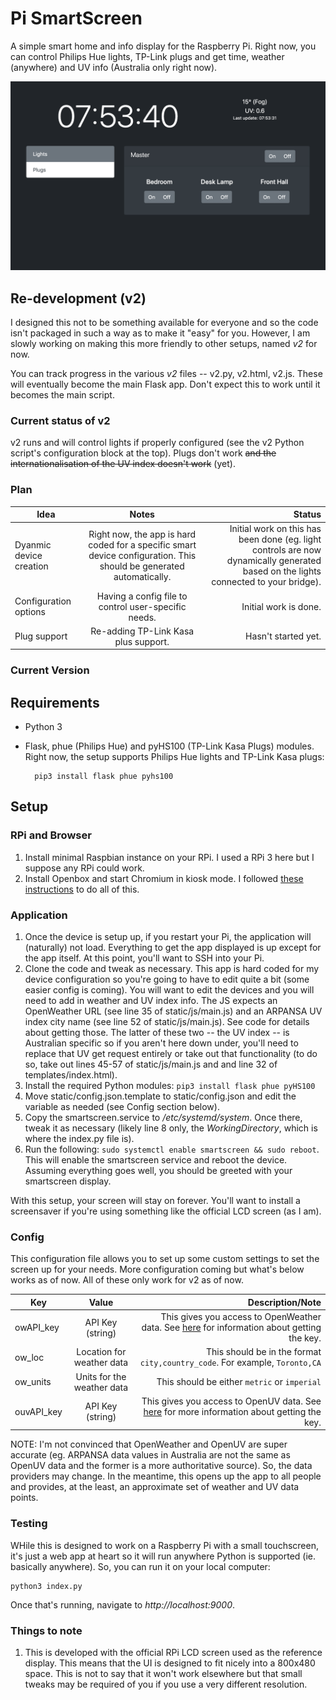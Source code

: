 # Pi SmartScreen

A simple smart home and info display for the Raspberry Pi. Right now, you can control Philips Hue lights, TP-Link plugs and get time, weather (anywhere) and UV info (Australia only right now).

![](screenshot.png)


## Re-development (v2)

I designed this not to be something available for everyone and so the code isn't packaged in such a way as to make it "easy" for you. However, I am slowly working on making this more friendly to other setups, named _v2_ for now.

You can track progress in the various _v2_ files -- v2.py, v2.html, v2.js. These will eventually become the main Flask app. Don't expect this to work until it becomes the main script.

### Current status of v2
v2 runs and will control lights if properly configured (see the v2 Python script's configuration block at the top). Plugs don't work ~~and the internationalisation of the UV index doesn't work~~ (yet).

### Plan
| Idea                         | Notes                                                                                                                         | Status                                                                                                                               |
| ---------------------------- |:-----------------------------------------------------------------------------------------------------------------------------:| ------------------------------------------------------------------------------------------------------------------------------------:|
| Dyanmic device creation      | Right now, the app is hard coded for a specific smart device configuration. This should be generated automatically.           | Initial work on this has been done (eg. light controls are now dynamically generated based on the lights connected to your bridge).  |
| Configuration options        | Having a config file to control user-specific needs.                                                                          | Initial work is done.                                                                                                                |
| Plug support                 | Re-adding TP-Link Kasa plus support.                                                                                          | Hasn't started yet.                                                                                                                  |


### Current Version

## Requirements
- Python 3
- Flask, phue (Philips Hue) and pyHS100 (TP-Link Kasa Plugs) modules. Right now, the setup supports Philips Hue lights and TP-Link Kasa plugs:
    
        pip3 install flask phue pyhs100

## Setup

### RPi and Browser
1. Install minimal Raspbian instance on your RPi. I used a RPi 3 here but I suppose any RPi could work.
2. Install Openbox and start Chromium in kiosk mode. I followed [these instructions](https://die-antwort.eu/techblog/2017-12-setup-raspberry-pi-for-kiosk-mode/) to do all of this.

### Application
1. Once the device is setup up, if you restart your Pi, the application will (naturally) not load. Everything to get the app displayed is up except for the app itself. At this point, you'll want to SSH into your Pi.
2. Clone the code and tweak as necessary. This app is hard coded for my device configuration so you're going to have to edit quite a bit (some easier config is coming). You will want to edit the devices and you will need to add in weather and UV index info. The JS expects an OpenWeather URL (see line 35 of static/js/main.js) and an ARPANSA UV index city name (see line 52 of static/js/main.js). See code for details about getting those. The latter of these two -- the UV index -- is Australian specific so if you aren't here down under, you'll need to replace that UV get request entirely or take out that functionality (to do so, take out lines 45-57 of static/js/main.js and and line 32 of templates/index.html).
3. Install the required Python modules: `pip3 install flask phue pyHS100`
4. Move static/config.json.template to static/config.json and edit the variable as needed (see Config section below).
5. Copy the smartscreen.service to */etc/systemd/system*. Once there, tweak it as necessary (likely line 8 only, the *WorkingDirectory*, which is where the index.py file is).
6. Run the following: `sudo systemctl enable smartscreen && sudo reboot`. This will enable the smartscreen service and reboot the device. Assuming everything goes well, you should be greeted with your smartscreen display.

With this setup, your screen will stay on forever. You'll want to install a screensaver if you're using something like the official LCD screen (as I am).

### Config

This configuration file allows you to set up some custom settings to set the screen up for your needs. More configuration coming but what's below works as of now. All of these only work for v2 as of now.

| Key            | Value                      | Description/Note                                                                                                                     |
| -------------- |:--------------------------:| ------------------------------------------------------------------------------------------------------------------------------------:|
| owAPI_key      | API Key (string)           | This gives you access to OpenWeather data. See [here](https://openweathermap.org/appid) for information about getting the key.       |
| ow_loc         | Location for weather data  | This should be in the format `city,country_code`. For example, `Toronto,CA`                                                          |
| ow_units       | Units for the weather data | This should be either `metric` or `imperial`                                                                                         |
| ouvAPI_key     | API Key (string)           | This gives you access to OpenUV data. See [here](https://www.openuv.io/) for more information about getting the key.                 |

NOTE: I'm not convinced that OpenWeather and OpenUV are super accurate (eg. ARPANSA data values in Australia are not the same as OpenUV data and the former is a more authoritative source). So, the data providers may change. In the meantime, this opens up the app to all people and provides, at the least, an approximate set of weather and UV data points.

### Testing

WHile this is designed to work on a Raspberry Pi with a small touchscreen, it's just a web app at heart so it will run anywhere Python is supported (ie. basically anywhere). So, you can run it on your local computer:

    python3 index.py

Once that's running, navigate to _http://localhost:9000_.

### Things to note
1. This is developed with the official RPi LCD screen used as the reference display. This means that the UI is designed to fit nicely into a 800x480 space. This is not to say that it won't work elsewhere but that small tweaks may be required of you if you use a very different resolution.